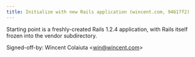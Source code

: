 ```yaml
---
title: Initialize with new Rails application (wincent.com, 94617f2)
---
```


Starting point is a freshly-created Rails 1.2.4 application, with Rails itself frozen into the vendor subdirectory.

Signed-off-by: Wincent Colaiuta &lt;win@wincent.com&gt;
